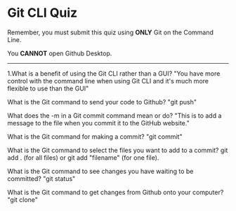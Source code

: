 # Git CLI Quiz

Remember, you must submit this quiz using **ONLY** Git on the Command Line.

You **CANNOT** open Github Desktop.

---

1.What is a benefit of using the Git CLI rather than a GUI?
"You have more control with the command line when using Git CLI and it's much more flexible to use than the GUI"

What is the Git command to send your code to Github?
"git push"

What does the -m in a Git commit command mean or do?
"This is to add a message to the file when you commit it to the GitHub website."

What is the Git command for making a commit?
"git commit"

What is the Git command to select the files you want to add to a commit?
git add . (for all files) or git add "filename" (for one file).

What is the Git command to see changes you have waiting to be committed?
"git status"

What is the Git command to get changes from Github onto your computer?
"git clone"
